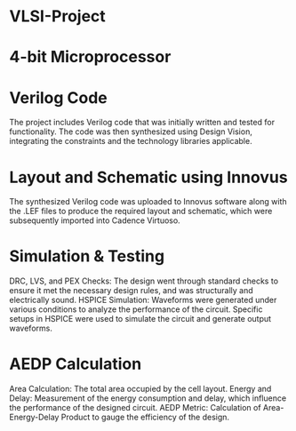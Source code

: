 # VLSI-Project
# 4-bit Microprocessor

# Verilog Code
The project includes Verilog code that was initially written and tested for functionality. The code was then synthesized using Design Vision, integrating the constraints and the technology libraries applicable.

# Layout and Schematic using Innovus
The synthesized Verilog code was uploaded to Innovus software along with the .LEF files to produce the required layout and schematic, which were subsequently imported into Cadence Virtuoso.

# Simulation & Testing
DRC, LVS, and PEX Checks: The design went through standard checks to ensure it met the necessary design rules, and was structurally and electrically sound. HSPICE Simulation: Waveforms were generated under various conditions to analyze the performance of the circuit. Specific setups in HSPICE were used to simulate the circuit and generate output waveforms.

# AEDP Calculation
Area Calculation: The total area occupied by the cell layout. Energy and Delay: Measurement of the energy consumption and delay, which influence the performance of the designed circuit. AEDP Metric: Calculation of Area-Energy-Delay Product to gauge the efficiency of the design.
